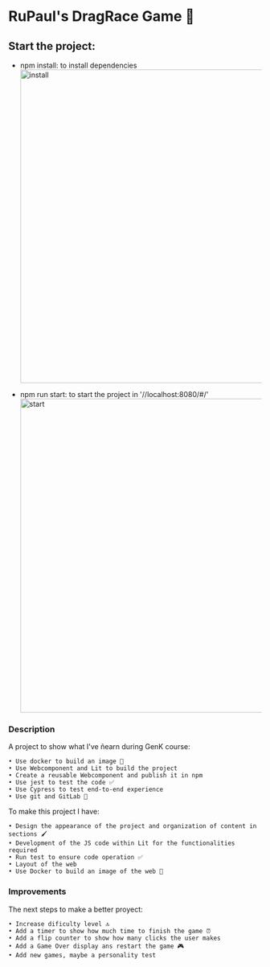 # RuPaul's DragRace Game 👠

## Start the project:

- npm install: to install dependencies <img width="624" alt="install" src="https://user-images.githubusercontent.com/69849664/101142786-61a02e00-3616-11eb-877a-cff3666ceee5.PNG">

- npm run start: to start the project in '//localhost:8080/#/' <img width="625" alt="start" src="https://user-images.githubusercontent.com/69849664/101142795-649b1e80-3616-11eb-9c46-ea5a31cef5a2.PNG">

### Description

A project to show what I've ñearn during GenK course:

    • Use docker to build an image 🐋
    • Use Webcomponent and Lit to build the project
    • Create a reusable Webcomponent and publish it in npm
    • Use jest to test the code ✅
    • Use Cypress to test end-to-end experience
    • Use git and GitLab 🦊

To make this project I have:

    • Design the appearance of the project and organization of content in sections 🖌️
    • Development of the JS code within Lit for the functionalities required
    • Run test to ensure code operation ✅
    • Layout of the web
    • Use Docker to build an image of the web 🐋

### Improvements

The next steps to make a better proyect:

    • Increase dificulty level 🔝
    • Add a timer to show how much time to finish the game ⏰
    • Add a flip counter to show how many clicks the user makes
    • Add a Game Over display ans restart the game 🎮
    • Add new games, maybe a personality test
